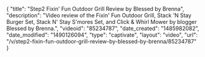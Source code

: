 {
    "title": "Step2 Fixin' Fun Outdoor Grill Review by Blessed by Brenna",
    "description": "Video review of the Fixin' Fun Outdoor Grill, Stack 'N Stay Burger Set, Stack N' Stay S'mores Set, and Click & Whirl Mower by blogger Blessed by Brenna.",
    "videoid": "85234787",
    "date_created": "1485982082",
    "date_modified": "1490126094",
    "type": "captivate",
    "layout": "video",
    "url": "\/v\/step2-fixin-fun-outdoor-grill-review-by-blessed-by-brenna\/85234787"
}